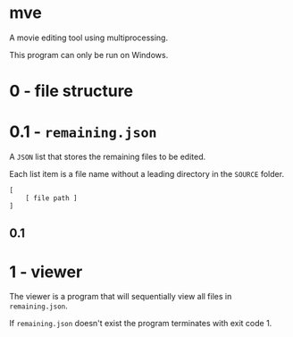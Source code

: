 # mve
A movie editing tool using multiprocessing.  

This program can only be run on Windows.  

# 0 - file structure

# 0.1 - `remaining.json`
A `JSON` list that stores the remaining files to be edited.  

Each list item is a file name without a leading directory in the `SOURCE` folder.  
```
[
    [ file path ]
]
```

## 0.1 

# 1 - viewer
The viewer is a program that will sequentially view all files in `remaining.json`.  

If `remaining.json` doesn't exist the program terminates with exit code 1.  

